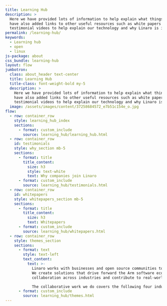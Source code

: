 ```yaml
---
title: Learning Hub
description: >
  Here we have provided lots of information to help explain what things are. We
  have also added links to other useful resources such as white papers and
  testimonial videos to help explain our technology and why Linaro is important.
permalink: /learning-hub/
keywords:
  - Learning hub
  - open
  - linux
js-package: about
css_bundle: learning-hub
layout: flow
jumbotron:
  class: about_header text-center
  title: Learning Hub
  title-class: font-weight-bold my-5
  description: >
    Here we have provided lots of information to help explain what things are. We
    have also added links to other useful resources such as white papers and
    testimonial videos to help explain our technology and why Linaro is important.
  image: /assets/images/content/37258684572_e7b51c154e_o.jpg
flow:
  - row: container_row
    style: learning_hub_index
    sections:
      - format: custom_include
        source: learning_hub/learning_hub.html
  - row: container_row
    id: testimonials
    style: why_section mb-5
    sections:
      - format: title
        title_content:
          size: h3
          style: text-white
          text: Why companies join Linaro
      - format: custom_include
        source: learning_hub/testimonials.html
  - row: container_row
    id: whitepapers
    style: whitepapers_section mb-5
    sections:
      - format: title
        title_content:
          size: h3
          text: Whitepapers
      - format: custom_include
        source: learning_hub/whitepapers.html
  - row: container_row
    style: themes_section
    sections:
      - format: text
        style: text-left
        text_content:
          text: >-
            Linaro works with businesses and open source communities to develop software on Arm-based technology.
            We create solutions that drive forward the Arm software ecosystem, enhance standardisation, promote
            collaboration across industries and contribute to real-world applications.

            The collaborative work we do covers the following four industries.
      - format: custom_include
        source: learning_hub/themes.html
---
```

